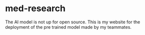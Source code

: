 # med-research

The AI model is not up for open source. 
This is my website for the deployment of the pre trained model made by my teammates. 
